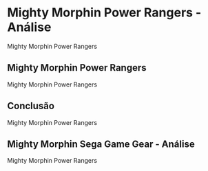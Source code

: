 ---
---

# Mighty Morphin Power Rangers - Análise

Mighty Morphin Power Rangers

## Mighty Morphin Power Rangers

Mighty Morphin Power Rangers

## Conclusão

Mighty Morphin Power Rangers

## Mighty Morphin Sega Game Gear - Análise

Mighty Morphin Power Rangers
